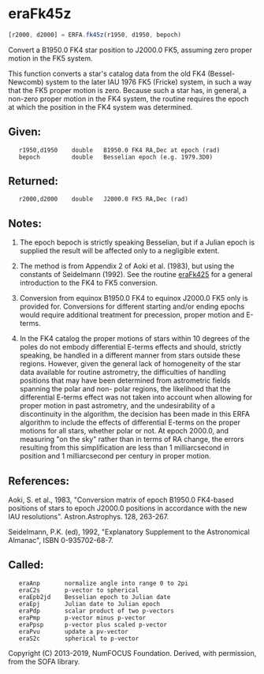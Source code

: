 # eraFk45z

```js
[r2000, d2000] = ERFA.fk45z(r1950, d1950, bepoch)
```

Convert a B1950.0 FK4 star position to J2000.0 FK5, assuming zero
proper motion in the FK5 system.

This function converts a star's catalog data from the old FK4
(Bessel-Newcomb) system to the later IAU 1976 FK5 (Fricke) system,
in such a way that the FK5 proper motion is zero.  Because such a
star has, in general, a non-zero proper motion in the FK4 system,
the routine requires the epoch at which the position in the FK4
system was determined.

## Given:
```
   r1950,d1950    double   B1950.0 FK4 RA,Dec at epoch (rad)
   bepoch         double   Besselian epoch (e.g. 1979.3D0)
```

## Returned:
```
   r2000,d2000    double   J2000.0 FK5 RA,Dec (rad)
```

## Notes:

1) The epoch bepoch is strictly speaking Besselian, but if a
   Julian epoch is supplied the result will be affected only to a
   negligible extent.

2) The method is from Appendix 2 of Aoki et al. (1983), but using
   the constants of Seidelmann (1992).  See the routine [eraFk425][1]
   for a general introduction to the FK4 to FK5 conversion.

3) Conversion from equinox B1950.0 FK4 to equinox J2000.0 FK5 only
   is provided for.  Conversions for different starting and/or
   ending epochs would require additional treatment for precession,
   proper motion and E-terms.

4) In the FK4 catalog the proper motions of stars within 10 degrees
   of the poles do not embody differential E-terms effects and
   should, strictly speaking, be handled in a different manner from
   stars outside these regions.  However, given the general lack of
   homogeneity of the star data available for routine astrometry,
   the difficulties of handling positions that may have been
   determined from astrometric fields spanning the polar and non-
   polar regions, the likelihood that the differential E-terms
   effect was not taken into account when allowing for proper motion
   in past astrometry, and the undesirability of a discontinuity in
   the algorithm, the decision has been made in this ERFA algorithm
   to include the effects of differential E-terms on the proper
   motions for all stars, whether polar or not.  At epoch 2000.0,
   and measuring "on the sky" rather than in terms of RA change, the
   errors resulting from this simplification are less than
   1 milliarcsecond in position and 1 milliarcsecond per century in
   proper motion.

## References:

   Aoki, S. et al., 1983, "Conversion matrix of epoch B1950.0
   FK4-based positions of stars to epoch J2000.0 positions in
   accordance with the new IAU resolutions".  Astron.Astrophys.
   128, 263-267.

   Seidelmann, P.K. (ed), 1992, "Explanatory Supplement to the
   Astronomical Almanac", ISBN 0-935702-68-7.

## Called:
```
   eraAnp       normalize angle into range 0 to 2pi
   eraC2s       p-vector to spherical
   eraEpb2jd    Besselian epoch to Julian date
   eraEpj       Julian date to Julian epoch
   eraPdp       scalar product of two p-vectors
   eraPmp       p-vector minus p-vector
   eraPpsp      p-vector plus scaled p-vector
   eraPvu       update a pv-vector
   eraS2c       spherical to p-vector
```

Copyright (C) 2013-2019, NumFOCUS Foundation.
Derived, with permission, from the SOFA library.


[1]: era.fk425.md
